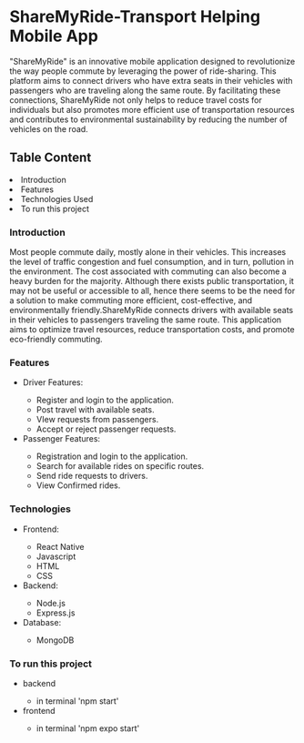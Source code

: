 # ShareMyRide-Transport Helping Mobile App
<p>"ShareMyRide" is an innovative mobile application designed to revolutionize the way people commute by leveraging the power of ride-sharing.
This platform aims to connect drivers who have extra seats in their vehicles with passengers who are traveling along the same route.
By facilitating these connections, ShareMyRide not only helps to reduce travel costs for individuals but also promotes 
more efficient use of transportation resources and contributes to environmental sustainability by reducing the number of vehicles on the road.</p>

<h2>Table Content</h2>
<li>Introduction</li>
<li>Features</li>
<li>Technologies Used</li>
<li>To run this project</li>

<h3>Introduction</h3>
<p>Most people commute daily, mostly alone in their vehicles. This increases the level of traffic congestion and fuel consumption, 
and in turn, pollution in the environment. The cost associated with commuting can also become a heavy burden for the majority. Although there exists public transportation, it may not be useful or accessible to all, hence there seems to be the need for a solution 
to make commuting more efficient, cost-effective, and environmentally friendly.ShareMyRide connects drivers with available seats in their vehicles to passengers traveling the same route. This application aims to optimize travel resources, reduce transportation costs, and promote eco-friendly commuting.</p>

<h3>Features</h3>
<ul>
<li>Driver Features:</li>
  <ul>
  <li>Register and login to the application.</li>
  <li>Post travel with available seats.</li>
  <li>VIew requests from passengers.</li>
  <li>Accept or reject passenger requests.</li></ul>
<li>Passenger Features:</li>
  <ul>
    <li>Registration and login to the application.</li>
    <li>Search for available rides on specific routes.</li>
    <li>Send ride requests to drivers.</li>
    <li>View Confirmed rides.</li></ul>
</ul>
<h3>Technologies</h3>
<ul>
  <li>Frontend:</li>
<ul>
  <li>React Native</li>
  <li>Javascript</li>
  <li>HTML</li>
  <li>CSS</li>
</ul>
  <li>Backend:</li>
  <ul>
    <li>Node.js</li>
    <li>Express.js</li>
</ul>
<li>Database:</li>
<ul>
  <li>MongoDB</li>
</ul></ul>

<h3>To run this project</h3>
<ul>
<li>backend</li>
  <ul>
  <li>in terminal 'npm start'</li>
  </ul>
<li>frontend</li>
  <ul>
  <li>in terminal 'npm expo start'</li>
  </ul>
</ul>


